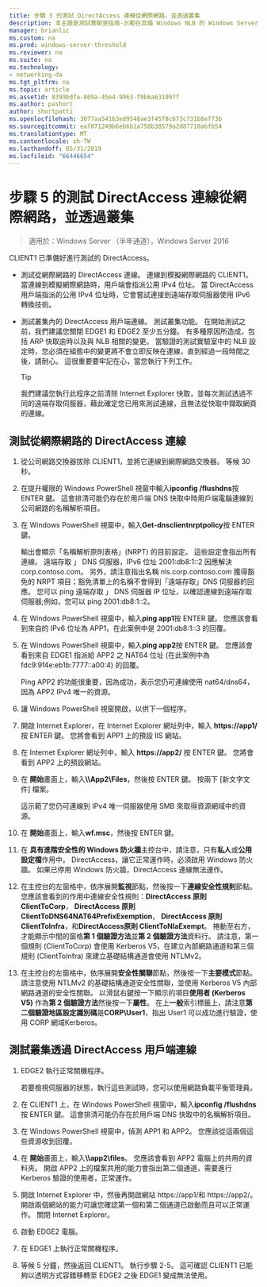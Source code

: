 ```yaml
---
title: 步驟 5 的測試 DirectAccess 連線從網際網路，並透過叢集
description: 本主題是測試實驗室指南-示範在具備 Windows NLB 的 Windows Server 2016 的叢集中的 DirectAccess 的一部分
manager: brianlic
ms.custom: na
ms.prod: windows-server-threshold
ms.reviewer: na
ms.suite: na
ms.technology:
- networking-da
ms.tgt_pltfrm: na
ms.topic: article
ms.assetid: 8399bdfa-809a-45e4-9963-f9b6a631007f
ms.author: pashort
author: shortpatti
ms.openlocfilehash: 3077aa54163ed9548ae3f45f8c673c731b8ef73b
ms.sourcegitcommit: eaf071249b6eb6b1a758b38579a2d87710abfb54
ms.translationtype: MT
ms.contentlocale: zh-TW
ms.lasthandoff: 05/31/2019
ms.locfileid: "66446654"
---
```

# <a name="step-5-test-directaccess-connectivity-from-the-internet-and-through-the-cluster"></a>步驟 5 的測試 DirectAccess 連線從網際網路，並透過叢集

>適用於：Windows Server （半年通道），Windows Server 2016

CLIENT1 已準備好進行測試的 DirectAccess。  
  
- 測試從網際網路的 DirectAccess 連線。 連線到模擬網際網路的 CLIENT1。 當連線到模擬網際網路時，用戶端會指派公用 IPv4 位址。 當 DirectAccess 用戶端指派的公用 IPv4 位址時，它會嘗試連接到遠端存取伺服器使用 IPv6 轉換技術。  
  
- 測試叢集內的 DirectAccess 用戶端連線。 測試叢集功能。 在開始測試之前，我們建議您關閉 EDGE1 和 EDGE2 至少五分鐘。 有多種原因所造成，包括 ARP 快取逾時以及與 NLB 相關的變更。 當驗證的測試實驗室中的 NLB 設定時，您必須在組態中的變更將不會立即反映在連線，直到經過一段時間之後，請耐心。 這很重要要牢記在心，當您執行下列工作。  
  
    > [!TIP]  
    > 我們建議您執行此程序之前清除 Internet Explorer 快取，並每次測試透過不同的遠端存取伺服器，藉此確定您已用來測試連線，且無法從快取中擷取網頁的連線。  
  
## <a name="test-directaccess-connectivity-from-the-internet"></a>測試從網際網路的 DirectAccess 連線  
  
1. 從公司網路交換器拔除 CLIENT1，並將它連線到網際網路交換器。 等候 30 秒。  
  
2. 在提升權限的 Windows PowerShell 視窗中輸入**ipconfig /flushdns**按 ENTER 鍵。 這會排清可能仍存在於用戶端 DNS 快取中時用戶端電腦連線到公司網路的名稱解析項目。  
  
3. 在 Windows PowerShell 視窗中，輸入**Get-dnsclientnrptpolicy**按 ENTER 鍵。  
  
   輸出會顯示「名稱解析原則表格」(NRPT) 的目前設定。 這些設定會指出所有連線。 遠端存取 」 DNS 伺服器，IPv6 位址 2001:db8:1::2 因應解決 corp.contoso.com。 另外，請注意指出名稱 nls.corp.contoso.com 獲得豁免的 NRPT 項目；豁免清單上的名稱不會得到「遠端存取」DNS 伺服器的回應。 您可以 ping 遠端存取 」 DNS 伺服器 IP 位址，以確認連線到遠端存取伺服器;例如，您可以 ping 2001:db8:1::2。  
  
4. 在 Windows PowerShell 視窗中，輸入**ping app1**按 ENTER 鍵。 您應該會看到來自的 IPv6 位址為 APP1，在此案例中是 2001:db8:1::3 的回覆。  
  
5. 在 Windows PowerShell 視窗中，輸入**ping app2**按 ENTER 鍵。 您應該會看到來自 EDGE1 指派給 APP2 之 NAT64 位址 (在此案例中為 fdc9:9f4e:eb1b:7777::a00:4) 的回覆。  
  
   Ping APP2 的功能很重要，因為成功，表示您仍可連線使用 nat64/dns64，因為 APP2 IPv4 唯一的資源。  
  
6. 讓 Windows PowerShell 視窗開啟，以供下一個程序。  
  
7. 開啟 Internet Explorer，在 Internet Explorer 網址列中，輸入 **https://app1/** 按 ENTER 鍵。 您將會看到 APP1 上的預設 IIS 網站。  
  
8. 在 Internet Explorer 網址列中，輸入 **https://app2/** 按 ENTER 鍵。 您將會看到 APP2 上的預設網站。  
  
9. 在 **開始**畫面上，輸入<strong>\\\App2\Files</strong>，然後按 ENTER 鍵。 按兩下 [新文字文件] 檔案。  
  
    這示範了您仍可連線到 IPv4 唯一伺服器使用 SMB 來取得資源網域中的資源。  
  
10. 在 **開始**畫面上，輸入**wf.msc**，然後按 ENTER 鍵。  
  
11. 在 **具有進階安全性的 Windows 防火牆**主控台中，請注意，只有**私人**或**公用設定檔**作用中。 DirectAccess，讓它正常運作時，必須啟用 Windows 防火牆。 如果已停用 Windows 防火牆，DirectAccess 連線無法運作。  
  
12. 在主控台的左窗格中，依序展開**監視**節點，然後按一下**連線安全性規則**節點。 您應該會看到的作用中連線安全性規則：**DirectAccess 原則 ClientToCorp**， **DirectAccess 原則 ClientToDNS64NAT64PrefixExemption**， **DirectAccess 原則 ClientToInfra**，和**DirectAccess原則 ClientToNlaExempt**。 捲動至右方，才能顯示中間的窗格**第 1 個驗證方法**並**第 2 個驗證方法**資料行。 請注意，第一個規則 (ClientToCorp) 會使用 Kerberos V5，在建立內部網路通道和第三個規則 (ClientToInfra) 來建立基礎結構通道會使用 NTLMv2。  
  
13. 在主控台的左窗格中，依序展開**安全性關聯**節點，然後按一下**主要模式**節點。 請注意使用 NTLMv2 的基礎結構通道安全性關聯，並使用 Kerberos V5 內部網路通道的安全性關聯。 以滑鼠右鍵按一下顯示的項目**使用者 (Kerberos V5)** 作為**第 2 個驗證方法**然後按一下**屬性**。 在上**一般**索引標籤上，請注意**第二個驗證地區設定識別碼**是**CORP\User1**，指出 User1 可以成功進行驗證，使用 CORP 網域Kerberos。  
  
## <a name="test-directaccess-client-connectivity-through-the-cluster"></a>測試叢集透過 DirectAccess 用戶端連線  
  
1. EDGE2 執行正常關機程序。  
  
   若要檢視伺服器的狀態，執行這些測試時，您可以使用網路負載平衡管理員。  
  
2. 在 CLIENT1 上，在 Windows PowerShell 視窗中，輸入**ipconfig /flushdns**按 ENTER 鍵。 這會排清可能仍存在於用戶端 DNS 快取中的名稱解析項目。  
  
3. 在 Windows PowerShell 視窗中，偵測 APP1 和 APP2。 您應該從這兩個這些資源收到回覆。  
  
4. 在 **開始**畫面上，輸入<strong>\\\app2\files</strong>。 您應該會看到 APP2 電腦上的共用的資料夾。 開啟 APP2 上的檔案共用的能力會指出第二個通道，需要進行 Kerberos 驗證的使用者，正常運作。  
  
5. 開啟 Internet Explorer 中，然後再開啟網站 https://app1/和 https://app2/。 開啟兩個網站的能力可讓您確認第一個和第二個通道已啟動而且可以正常運作。 關閉 Internet Explorer。  
  
6. 啟動 EDGE2 電腦。  
  
7. 在 EDGE1 上執行正常關機程序。  
  
8. 等候 5 分鐘，然後返回 CLIENT1。 執行步驟 2-5。 這可確認 CLIENT1 已能夠以透明方式容錯移轉至 EDGE2 之後 EDGE1 變成無法使用。
